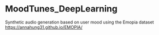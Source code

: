 # MoodTunes_DeepLearning
Synthetic audio generation based on user mood using the Emopia dataset https://annahung31.github.io/EMOPIA/

